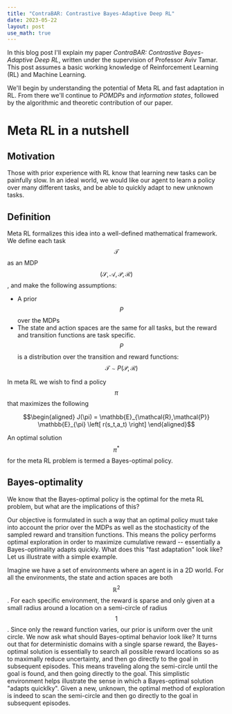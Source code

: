 ```yaml
---
title: "ContraBAR: Contrastive Bayes-Adaptive Deep RL"
date: 2023-05-22
layout: post
use_math: true
---
```

In this blog post I'll explain my paper _ContraBAR: Contrastive Bayes-Adaptive Deep RL_, written under the supervision of Professor Aviv Tamar.
This post assumes a basic working knowledge of Reinforcement Learning (RL) and Machine Learning.

We'll begin by understanding the potential of Meta RL and fast adaptation in RL. From there we'll continue to _POMDPs_ and _information states_, followed by the algorithmic and theoretic contribution of our paper.

# Meta RL in a nutshell

## Motivation

Those with prior experience with RL know that learning new tasks can be painfully slow. In an ideal world, we would like our agent to learn a policy over many different tasks, and be able to quickly adapt to new unknown tasks. 

## Definition
Meta RL formalizes this idea into a well-defined mathematical framework. We define each task $$\mathcal{T}$$ as an MDP $$(\mathcal{S}, \mathcal{A}, \mathcal{P}, \mathcal{R})$$, and make the following assumptions:

- A prior $$P$$ over the MDPs 
- The state and action spaces are the same for all tasks, but the reward and transition functions are task specific. $$P$$ is a distribution over the transition and reward functions: $$\mathcal{T} \sim P(\mathcal{P},\mathcal{R})$$

In meta RL we wish to find a policy $$\pi$$ that maximizes the following

$$\begin{aligned}
J(\pi) = \mathbb{E}_{\mathcal{R},\mathcal{P}} \mathbb{E}_{\pi} \left[ r(s_t,a_t) \right]
\end{aligned}$$

An optimal solution $$\pi^{*}$$ for the meta RL problem is termed a Bayes-optimal policy.

## Bayes-optimality

We know that the Bayes-optimal policy is the optimal for the meta RL problem, but what are the implications of this? 

Our objective is formulated in such a way that an optimal policy must take into account the prior over the MDPs as well as the stochasticity of the sampled reward and transition functions. This means the policy performs optimal exploration in order to maximize cumulative reward -- essentially a Bayes-optimality adapts quickly. What does this "fast adaptation" look like? Let us illustrate with a simple example.

Imagine we have a set of environments where an agent is in a 2D world. For all the environments, the state and action spaces are both $$\mathbb{R}^2$$. For each specific environment, the reward is sparse and only given at a small radius around a location on a semi-circle of radius $$1$$. Since only the reward function varies, our prior is uniform over the unit circle. We now ask what should Bayes-optimal behavior look like? It turns out that for deterministic domains with a single sparse reward, the Bayes-optimal solution is essentially to search all possible reward locations so as to maximally reduce uncertainty, and then go directly to the goal in subsequent episodes. This means traveling along the semi-circle until the goal is found, and then going directly to the goal. This simplistic environment helps illustrate the sense in which a Bayes-optimal solution "adapts quicklky". Given a new, unknown, the optimal method of exploration is indeed to scan the semi-circle and then go directly to the goal in subsequent episodes.
